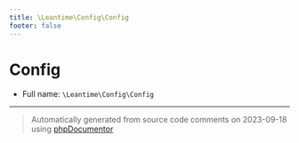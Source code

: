 ```yaml
---
title: \Leantime\Config\Config
footer: false
---
```


# Config





* Full name: `\Leantime\Config\Config`





---
> Automatically generated from source code comments on 2023-09-18 using [phpDocumentor](http://www.phpdoc.org/)
